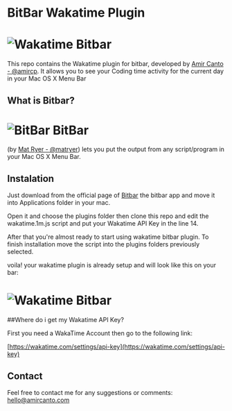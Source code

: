 # BitBar Wakatime Plugin 

# ![Wakatime Bitbar](https://amircanto.com/assets/wakatime/bitbar.png)

This repo contains the Wakatime plugin for bitbar, developed by [Amir Canto - @amircp](https://twitter.com/amircp). 
It allows you to see your Coding time activity for the current day in your Mac OS X Menu Bar

## What is Bitbar?

# ![BitBar](https://github.com/matryer/bitbar/raw/master/Docs/bitbar-32.png) BitBar 
(by [Mat Ryer - @matryer](https://twitter.com/matryer)) lets you put the output from any script/program in your Mac OS X Menu Bar.

## Instalation

Just download from the official page of [Bitbar](https://getbitbar.com) the bitbar app and move it into Applications folder in your mac.

Open it and choose the plugins folder then clone this repo and edit the wakatime.1m.js script and put your Wakatime API Key in the line 14.

After that you're almost ready to start using wakatime bitbar plugin. 
To finish installation move the script into the plugins folders previously selected.

voila! your wakatime plugin is already setup and will look like this on your bar:

# ![Wakatime Bitbar](https://amircanto.com/assets/wakatime/bitbar.png)

##Where do i get my Wakatime API Key?

First you need a WakaTime Account then go to the following link:

[https://wakatime.com/settings/api-key](https://wakatime.com/settings/api-key) 

## Contact

Feel free to contact me for any suggestions or comments: [hello@amircanto.com](hello@amircanto.com)

